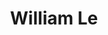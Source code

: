 ---
title: William Le
avatar: /assets/images/avatars/will1.png
email: will@ckcollab.com
short_name: Will
github: "wle8300"
layout: author
---